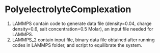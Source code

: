 # PolyelectrolyteComplexation
1) LAMMPS contain code to generate data file (density=0.04, charge density=0.6, salt concentration=0.5 Molar), an input file needed for LAMMPS. 
2) LAMMPS_2 contain input file, binary data file obtained after running codes in LAMMPS folder, and script to equilibrate the system. 
